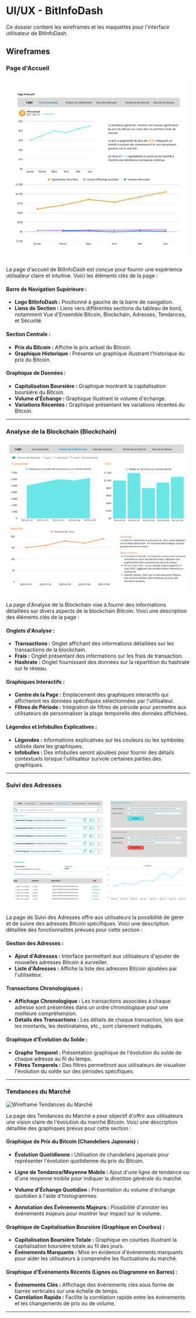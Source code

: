 # UI/UX - BitInfoDash

Ce dossier contient les wireframes et les maquettes pour l'interface utilisateur de BitInfoDash.

## Wireframes

### Page d'Accueil

![Wireframe Accueil](Wireframe-Accueil.png)

La page d'accueil de BitInfoDash est conçue pour fournir une expérience utilisateur claire et intuitive. Voici les éléments clés de la page :

#### Barre de Navigation Supérieure :

- **Logo BitInfoDash :** Positionné à gauche de la barre de navigation.
- **Liens de Section :** Liens vers différentes sections du tableau de bord, notamment Vue d'Ensemble Bitcoin, Blockchain, Adresses, Tendances, et Sécurité.

#### Section Centrale :

- **Prix du Bitcoin :** Affiche le prix actuel du Bitcoin.
- **Graphique Historique :** Présente un graphique illustrant l'historique du prix du Bitcoin.

#### Graphique de Données :

- **Capitalisation Boursière :** Graphique montrant la capitalisation boursière du Bitcoin.
- **Volume d'Échange :** Graphique illustrant le volume d'échange.
- **Variations Récentes :** Graphique présentant les variations récentes du Bitcoin.
---
### Analyse de la Blockchain (Blockchain)

![Wireframe Analyse Blockchain](Analyse%20de%20la%20Blockchain.png)

La page d'Analyse de la Blockchain vise à fournir des informations détaillées sur divers aspects de la blockchain Bitcoin. Voici une description des éléments clés de la page :

#### Onglets d'Analyse :

- **Transactions :** Onglet affichant des informations détaillées sur les transactions de la blockchain.
- **Frais :** Onglet présentant des informations sur les frais de transaction.
- **Hashrate :** Onglet fournissant des données sur la répartition du hashrate sur le réseau.

#### Graphiques Interactifs :

- **Centre de la Page :** Emplacement des graphiques interactifs qui afficheront les données spécifiques sélectionnées par l'utilisateur.
- **Filtres de Période :** Intégration de filtres de période pour permettre aux utilisateurs de personnaliser la plage temporelle des données affichées.

#### Légendes et Infobulles Explicatives :

- **Légendes :** Informations explicatives sur les couleurs ou les symboles utilisés dans les graphiques.
- **Infobulles :** Des infobulles seront ajoutées pour fournir des détails contextuels lorsque l'utilisateur survole certaines parties des graphiques.

---

### Suivi des Adresses

![Wireframe Suivi des Adresses](Wireframe%20Suivi%20des%20Adresses.png)

La page de Suivi des Adresses offre aux utilisateurs la possibilité de gérer et de suivre des adresses Bitcoin spécifiques. Voici une description détaillée des fonctionnalités prévues pour cette section :

#### Gestion des Adresses :

- **Ajout d'Adresses :** Interface permettant aux utilisateurs d'ajouter de nouvelles adresses Bitcoin à surveiller.
- **Liste d'Adresses :** Affiche la liste des adresses Bitcoin ajoutées par l'utilisateur.

#### Transactions Chronologiques :

- **Affichage Chronologique :** Les transactions associées à chaque adresse sont présentées dans un ordre chronologique pour une meilleure compréhension.
- **Détails des Transactions :** Les détails de chaque transaction, tels que les montants, les destinataires, etc., sont clairement indiqués.

#### Graphique d'Évolution du Solde :

- **Graphe Temporel :** Présentation graphique de l'évolution du solde de chaque adresse au fil du temps.
- **Filtres Temporels :** Des filtres permettront aux utilisateurs de visualiser l'évolution du solde sur des périodes spécifiques.

---
### Tendances du Marché

![Wireframe Tendances du Marché](Tendances%20du%20Marché.png)

La page des Tendances du Marché a pour objectif d'offrir aux utilisateurs une vision claire de l'évolution du marché Bitcoin. Voici une description détaillée des graphiques prévus pour cette section :

#### Graphique de Prix du Bitcoin (Chandeliers Japonais) :

- **Évolution Quotidienne :** Utilisation de chandeliers japonais pour représenter l'évolution quotidienne du prix du Bitcoin.
- **Ligne de Tendance/Moyenne Mobile :** Ajout d'une ligne de tendance ou d'une moyenne mobile pour indiquer la direction générale du marché.

- **Volume d'Échange Quotidien :** Présentation du volume d'échange quotidien à l'aide d'histogrammes.
- **Annotation des Événements Majeurs :** Possibilité d'annoter les événements majeurs pour montrer leur impact sur le volume.

#### Graphique de Capitalisation Boursière (Graphique en Courbes) :

- **Capitalisation Boursière Totale :** Graphique en courbes illustrant la capitalisation boursière totale au fil des jours.
- **Événements Marquants :** Mise en évidence d'événements marquants pour aider les utilisateurs à comprendre les fluctuations du marché.


#### Graphique d'Événements Récents (Lignes ou Diagramme en Barres) :

- **Événements Clés :** Affichage des événements clés sous forme de barres verticales sur une échelle de temps.
- **Corrélation Rapide :** Facilite la corrélation rapide entre les événements et les changements de prix ou de volume.
---

